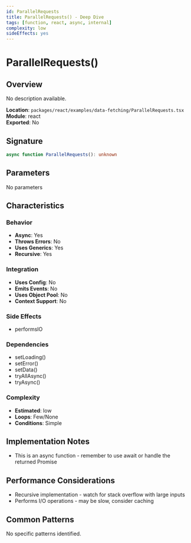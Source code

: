 ```yaml
---
id: ParallelRequests
title: ParallelRequests() - Deep Dive
tags: [function, react, async, internal]
complexity: low
sideEffects: yes
---
```


# ParallelRequests()

## Overview
No description available.

**Location**: `packages/react/examples/data-fetching/ParallelRequests.tsx`  
**Module**: react  
**Exported**: No  

## Signature
```typescript
async function ParallelRequests(): unknown
```

## Parameters
No parameters

## Characteristics

### Behavior
- **Async**: Yes
- **Throws Errors**: No
- **Uses Generics**: Yes
- **Recursive**: Yes

### Integration
- **Uses Config**: No
- **Emits Events**: No
- **Uses Object Pool**: No
- **Context Support**: No

### Side Effects
- performsIO

### Dependencies
- setLoading()
- setError()
- setData()
- tryAllAsync()
- tryAsync()

### Complexity
- **Estimated**: low
- **Loops**: Few/None
- **Conditions**: Simple



## Implementation Notes
- This is an async function - remember to use await or handle the returned Promise

## Performance Considerations
- Recursive implementation - watch for stack overflow with large inputs
- Performs I/O operations - may be slow, consider caching

## Common Patterns
No specific patterns identified.
